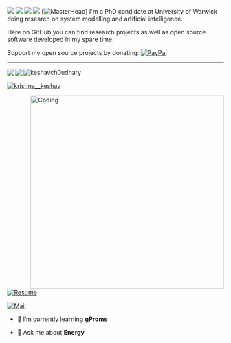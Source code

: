 

[![](https://img.shields.io/badge/🌐website-gray?&style=for-the-badge)](http://davidstutz.de/) 
[![](https://img.shields.io/badge/linkedin-%230077B5.svg?&style=for-the-badge&logo=linkedin&logoColor=white)](https://www.linkedin.com/in/htma/) 
[![](https://img.shields.io/badge/twitter-%230077B5.svg?&style=for-the-badge&logo=twitter&logoColor=white)](https://twitter.com/davidstutz92) 
[![](https://img.shields.io/badge/googlescholar-%234285F4.svg?&style=for-the-badge&logo=google-scholar&logoColor=white)](https://scholar.google.de/citations?user=TxEy3cwAAAAJ&hl=en) 
[![MasterHead](https://img.freepik.com/free-vector/programmer-typographic-header-idea-coding-testing-writing-program-using-internet-different-software-website-development-optimization-isolated-vector-illustration_613284-970.jpg?w=1380&t=st=1670361278~exp=1670361878~hmac=ba42ef1d98d78937f6f0369190d3bfa0626ec7df08263aee94553829489b5ccb)]
I'm a PhD candidate  at University of Warwick doing research on system modelling and artificial intelligence.

Here on GitHub you can find research projects as well as open source software developed in my spare time.

Support my open source projects by donating: [![PayPal](https://img.shields.io/badge/-PayPal.me-informational?style=flat&logo=PayPal&logoColor=white&link=https://www.paypal.me/DavidStutz)](https://paypal.me/DavidStutz)

---

<img align="left" src="https://github-readme-stats.vercel.app/api?username=TSdreamer&count_private=true&show_icons=false&theme=default" />
<img align="left" src="https://github-readme-stats.vercel.app/api/top-langs/?username=davidstutz&theme=default&show_icons=true" />



<p align="left"> <img src="https://komarev.com/ghpvc/?username=keshavch0udhary&label=Visitors&color=0e75b6&style=flat" alt="keshavch0udhary" /> </p>

<p align="left"> <a href="https://KeshavCh0udhary.github.io" target="blank"><img src="https://img.shields.io/badge/Portfolio_-000?style=for-the-badge&logo=ko-fi&logoColor=gold" alt="krishna__keshav" /></a> </p>

<img align="right" alt="Coding" width="450" src="https://media.giphy.com/media/qgQUggAC3Pfv687qPC/giphy.gif">

<p align="left"> <a href="https://drive.google.com/file/d/1vg8DZtDNgcc0W09V5fQXLjUpeOUFDUrz/view" target="blank"><img src="https://img.shields.io/badge/Resume_-000?style=for-the-badge&logo=files&logoColor=green" alt="Resume"/></a> </p>

<p align="left"> <a href="mailto:haotianteemo@outlook.com" target="blank"><img src="https://img.shields.io/badge/Reach_to_me_via_Mail_-000?style=for-the-badge&logo=gmail&logoColor=pink" alt="Mail" /></a> </p>



- 🌱 I’m currently learning **gProms**

- 💬 Ask me about **Energy**








